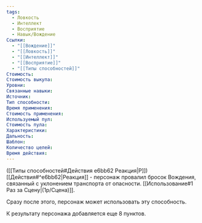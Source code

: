 ```yaml
---
tags:
  - Ловкость
  - Интеллект
  - Восприятие
  - Навык/Вождение
Ссылки:
  - "[[Вождение]]"
  - "[[Ловкость]]"
  - "[[Интеллект]]"
  - "[[Восприятие]]"
  - "[[Типы способностей]]"
Стоимость: 
Стоимость выкупа: 
Уровни: 
Связанные навыки:
Источник:
Тип способности:
Время применения:
Стоимость применения:
Используемый пул:
Стоимость пула:
Характеристики:
Дальность:
Шаблон:
Количество целей:
Время действия:
---
```

([[Типы способностей#Действия e6bb62 Реакция|Р]]) [[Действия#^e6bb62|Реакция]] - персонаж провалил бросок Вождения, связанный с уклонением транспорта от опасности. [[Использование#1 Раз за Сцену|(1р/Сцена)]].

Сразу после этого, персонаж может использовать эту способность.

К результату персонажа добавляется еще 8 пунктов. 

